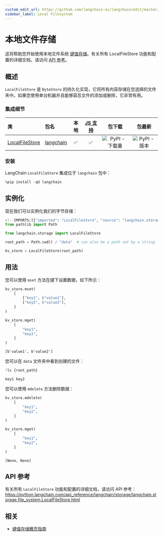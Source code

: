 ```yaml
---
custom_edit_url: https://github.com/langchain-ai/langchain/edit/master/docs/docs/integrations/stores/file_system.ipynb
sidebar_label: Local Filesystem
---
```

# 本地文件存储

这将帮助您开始使用本地文件系统 [键值存储](/docs/concepts/#key-value-stores)。有关所有 LocalFileStore 功能和配置的详细文档，请访问 [API 参考](https://python.langchain.com/api_reference/langchain/storage/langchain.storage.file_system.LocalFileStore.html)。

## 概述

`LocalFileStore` 是 `ByteStore` 的持久化实现，它将所有内容存储在您选择的文件夹中。如果您使用单台机器并且能够容忍文件的添加或删除，它非常有用。

### 集成细节

| 类 | 包名 | 本地 | [JS 支持](https://js.langchain.com/docs/integrations/stores/file_system) | 包下载 | 包最新 |
| :--- | :--- | :---: | :---: |  :---: | :---: |
| [LocalFileStore](https://python.langchain.com/api_reference/langchain/storage/langchain.storage.file_system.LocalFileStore.html) | [langchain](https://python.langchain.com/api_reference/langchain/index.html) | ✅ | ✅ | ![PyPI - 下载量](https://img.shields.io/pypi/dm/langchain?style=flat-square&label=%20) | ![PyPI - 版本](https://img.shields.io/pypi/v/langchain?style=flat-square&label=%20) |

### 安装

LangChain `LocalFileStore` 集成位于 `langchain` 包中：


```python
%pip install -qU langchain
```

## 实例化

现在我们可以实例化我们的字节存储：


```python
<!--IMPORTS:[{"imported": "LocalFileStore", "source": "langchain.storage", "docs": "https://python.langchain.com/api_reference/langchain/storage/langchain.storage.file_system.LocalFileStore.html", "title": "LocalFileStore"}]-->
from pathlib import Path

from langchain.storage import LocalFileStore

root_path = Path.cwd() / "data"  # can also be a path set by a string

kv_store = LocalFileStore(root_path)
```

## 用法

您可以使用 `mset` 方法在键下设置数据，如下所示：


```python
kv_store.mset(
    [
        ["key1", b"value1"],
        ["key2", b"value2"],
    ]
)

kv_store.mget(
    [
        "key1",
        "key2",
    ]
)
```



```output
[b'value1', b'value2']
```


您可以在 `data` 文件夹中看到创建的文件：


```python
!ls {root_path}
```
```output
key1 key2
```
您可以使用 `mdelete` 方法删除数据：


```python
kv_store.mdelete(
    [
        "key1",
        "key2",
    ]
)

kv_store.mget(
    [
        "key1",
        "key2",
    ]
)
```



```output
[None, None]
```


## API 参考

有关所有 `LocalFileStore` 功能和配置的详细文档，请访问 API 参考： https://python.langchain.com/api_reference/langchain/storage/langchain.storage.file_system.LocalFileStore.html


## 相关

- [键值存储概念指南](/docs/concepts/#key-value-stores)

